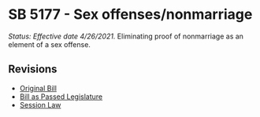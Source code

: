 # SB 5177 - Sex offenses/nonmarriage
*Status: Effective date 4/26/2021.*
Eliminating proof of nonmarriage as an element of a sex offense.

## Revisions
* [Original Bill](1/)
* [Bill as Passed Legislature](1/)
* [Session Law](1/)